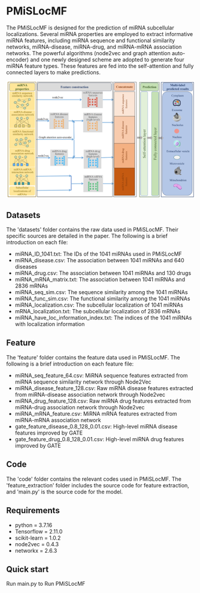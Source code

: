 # PMiSLocMF

The PMiSLocMF is designed for the prediction of miRNA subcellular localizations. Several miRNA properties are employed to extract informative miRNA features, including miRNA sequence and functional similarity networks, miRNA-disease, miRNA-drug, and miRNA-mRNA association networks. The powerful algorithms (node2vec and graph attention auto-encoder) and one newly designed scheme are adopted to generate four miRNA feature types. These features are fed into the self-attention and fully connected layers to make predictions.

![model](./model.png)

## Datasets
The 'datasets' folder contains the raw data used in PMiSLocMF. Their specific sources are detailed in the paper. The following is a brief introduction on each file:

- miRNA_ID_1041.txt: The IDs of the 1041 miRNAs used in PMiSLocMF
- miRNA_disease.csv: The association between 1041 miRNAs and 640 diseases
- miRNA_drug.csv: The association between 1041 miRNAs and 130 drugs
- miRNA_mRNA_matrix.txt: The association between 1041 miRNAs and 2836 mRNAs
- miRNA_seq_sim.csv: The sequence similarity among the 1041 miRNAs
- miRNA_func_sim.csv: The functional similarity among the 1041 miRNAs
- miRNA_localization.csv: The subcellular localization of 1041 miRNAs
- mRNA_localization.txt: The subcellular localization of 2836 mRNAs
- miRNA_have_loc_information_index.txt: The indices of the 1041 miRNAs with localization information

## Feature

The 'feature' folder contains the feature data used in PMiSLocMF. The following is a brief introduction on each feature file:

- miRNA_seq_feature_64.csv: MiRNA sequence features extracted from miRNA sequence similarity network through Node2Vec
- miRNA_disease_feature_128.csv: Raw miRNA disease features extracted from miRNA-disease association network through Node2vec 
- miRNA_drug_feature_128.csv: Raw miRNA drug features extracted from miRNA-drug association network through Node2vec
- miRNA_mRNA_feature.csv: MiRNA mRNA features extracted from miRNA-mRNA association network
- gate_feature_disease_0.8_128_0.01.csv: High-level miRNA disease features improved by GATE
- gate_feature_drug_0.8_128_0.01.csv: High-level miRNA drug features improved by GATE

## Code

The 'code' folder contains the relevant codes used in PMiSLocMF. The 'feature_extraction' folder includes the source code for feature extraction, and 'main.py' is the source code for the model.


## Requirements
- python = 3.7.16
- Tensorflow = 2.11.0
- scikit-learn = 1.0.2
- node2vec = 0.4.3
- networkx = 2.6.3

## Quick start

Run main.py to Run PMiSLocMF